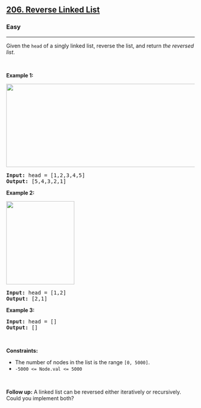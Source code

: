 <h2><a href="https://leetcode.com/problems/reverse-linked-list/">206. Reverse Linked List</a></h2><h3>Easy</h3><hr><div style="user-select: auto;" data-read-aloud-multi-block="true"><p style="user-select: auto;">Given the <code style="user-select: auto;">head</code> of a singly linked list, reverse the list, and return <em style="user-select: auto;">the reversed list</em>.</p>

<p style="user-select: auto;">&nbsp;</p>
<p style="user-select: auto;"><strong style="user-select: auto;">Example 1:</strong></p>
<img alt="" src="https://assets.leetcode.com/uploads/2021/02/19/rev1ex1.jpg" style="width: 542px; height: 222px; user-select: auto;">
<pre style="user-select: auto;"><strong style="user-select: auto;">Input:</strong> head = [1,2,3,4,5]
<strong style="user-select: auto;">Output:</strong> [5,4,3,2,1]
</pre>

<p style="user-select: auto;"><strong style="user-select: auto;">Example 2:</strong></p>
<img alt="" src="https://assets.leetcode.com/uploads/2021/02/19/rev1ex2.jpg" style="width: 182px; height: 222px; user-select: auto;">
<pre style="user-select: auto;"><strong style="user-select: auto;">Input:</strong> head = [1,2]
<strong style="user-select: auto;">Output:</strong> [2,1]
</pre>

<p style="user-select: auto;"><strong style="user-select: auto;">Example 3:</strong></p>

<pre style="user-select: auto;"><strong style="user-select: auto;">Input:</strong> head = []
<strong style="user-select: auto;">Output:</strong> []
</pre>

<p style="user-select: auto;">&nbsp;</p>
<p style="user-select: auto;"><strong style="user-select: auto;">Constraints:</strong></p>

<ul style="user-select: auto;">
	<li style="user-select: auto;">The number of nodes in the list is the range <code style="user-select: auto;">[0, 5000]</code>.</li>
	<li style="user-select: auto;"><code style="user-select: auto;">-5000 &lt;= Node.val &lt;= 5000</code></li>
</ul>

<p style="user-select: auto;">&nbsp;</p>
<p style="user-select: auto;"><strong style="user-select: auto;">Follow up:</strong> A linked list can be reversed either iteratively or recursively. Could you implement both?</p>
</div>